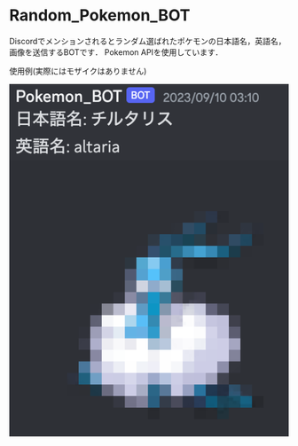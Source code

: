 # Random_Pokemon_BOT
Discordでメンションされるとランダム選ばれたポケモンの日本語名，英語名，画像を送信するBOTです．
Pokemon APIを使用しています．

使用例(実際にはモザイクはありません)


<div align="center">
  <img src="sample.png" alt="sample image">
</div>
